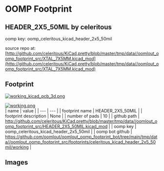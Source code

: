# OOMP Footprint  
## HEADER_2X5_50MIL  by celeritous  
  
oomp key: oomp_celeritous_kicad_header_2x5_50mil  
  
source repo at: [http://github.com/celeritous/KiCad.pretty/blob/master/tmp/data//oomlout_oomp_footprint_src/XTAL_7X5MM.kicad_mod](http://github.com/celeritous/KiCad.pretty/blob/master/tmp/data//oomlout_oomp_footprint_src/XTAL_7X5MM.kicad_mod)  
## Footprint  
  
[![working_kicad_pcb_3d.png](working_kicad_pcb_3d_600.png)](working_kicad_pcb_3d.png)  
  
[![working.png](working_600.png)](working.png)  
| name | value | 
| --- | --- | 
| footprint name | HEADER_2X5_50MIL | 
| footprint description | None | 
| number of pads | 10 | 
| github path | http://github.com/celeritous/KiCad.pretty/blob/master/tmp/data//oomlout_oomp_footprint_src/HEADER_2X5_50MIL.kicad_mod | 
| oomp key | oomp_celeritous_kicad_header_2x5_50mil | 
| oomp bot github | https://github.com/oomlout/oomlout_oomp_footprint_bot/tree/main/tmp/data//oomlout_oomp_footprint_src/footprints/celeritous_kicad_header_2x5_50mil/working | 
## Images  
